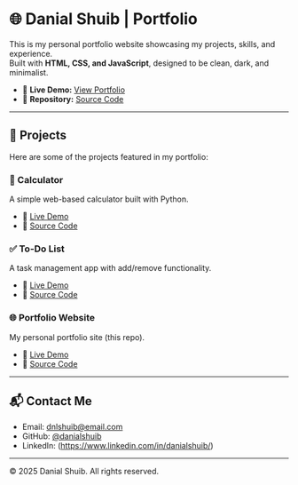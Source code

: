 # 🌐 Danial Shuib | Portfolio

This is my personal portfolio website showcasing my projects, skills, and experience.  
Built with **HTML, CSS, and JavaScript**, designed to be clean, dark, and minimalist.  

- 🎨 **Live Demo:** [View Portfolio](https://danialshuib.github.io/portfolio/)  
- 📂 **Repository:** [Source Code](https://github.com/danialshuib/portfolio)

---

## 🚀 Projects

Here are some of the projects featured in my portfolio:

### 🧮 Calculator  
A simple web-based calculator built with Python.  
- 🔗 [Live Demo](https://danialshuib.github.io/calculator/)  
- 📂 [Source Code](https://github.com/danialshuib/calculator)

### ✅ To-Do List  
A task management app with add/remove functionality.  
- 🔗 [Live Demo](https://danialshuib.github.io/todo-app/)  
- 📂 [Source Code](https://github.com/danialshuib/todo-app/)

### 🌐 Portfolio Website  
My personal portfolio site (this repo).  
- 🔗 [Live Demo](https://danialshuib.github.io/portfolio/)  
- 📂 [Source Code](https://github.com/danialshuib/portfolio)

---

## 📬 Contact Me

- Email: [dnlshuib@email.com](mailto:dnlshuib@email.com)  
- GitHub: [@danialshuib](https://github.com/danialshuib)
- LinkedIn: (https://www.linkedin.com/in/danialshuib/)
---

© 2025 Danial Shuib. All rights reserved.

